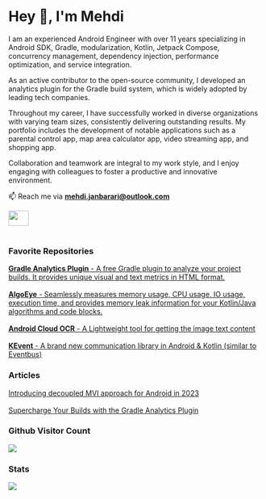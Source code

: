 <h1 align="left">Hey 👋, I'm Mehdi</h1>
<p align="left">I am an experienced Android Engineer with over 11 years specializing in Android SDK, Gradle, modularization, Kotlin, Jetpack Compose, concurrency management, dependency injection, performance optimization, and service integration.

As an active contributor to the open-source community, I developed an analytics plugin for the Gradle build system, which is widely adopted by leading tech companies.

Throughout my career, I have successfully worked in diverse organizations with varying team sizes, consistently delivering outstanding results. My portfolio includes the development of notable applications such as a parental control app, map area calculator app, video streaming app, and shopping app.

Collaboration and teamwork are integral to my work style, and I enjoy engaging with colleagues to foster a productive and innovative environment.
</p>

📫 Reach me via **mehdi.janbarari@outlook.com**
<p align="left">
<a href="https://linkedin.com/in/mehdijanbarari" target="_blank"><img align="center" src="https://cdn.jsdelivr.net/npm/simple-icons@3.0.1/icons/linkedin.svg" height="30" width="40" /></a>

<br/>
<br/>
<h3 align="left">Favorite Repositories</h3>
<a href="https://github.com/janbarari/gradle-analytics-plugin" target="_blank"><strong>Gradle Analytics Plugin</strong> - A free Gradle plugin to analyze your project builds. It provides unique visual and text metrics in HTML format.</a>
</a>
<br/><br/>
<a href="https://github.com/janbarari/AlgoEye" target="_blank"><strong>AlgoEye</strong> - Seamlessly measures memory usage, CPU usage, IO usage, execution time, and provides memory leak information for your Kotlin/Java algorithms and code blocks.</a>
<br/><br/>
<a href="https://github.com/janbarari/android-cloud-ocr" target="_blank"><strong>Android Cloud OCR</strong> - A Lightweight tool for getting the image text content</a></a>
<br/><br/>
<a href="https://github.com/janbarari/KEvent" target="_blank"><strong>KEvent</strong> - A brand new communication library in Android & Kotlin (similar to Eventbus)</a>
<br/>
<h3 aligh="left">Articles</h3>
<a href="https://medium.com/better-programming/introducing-decoupled-mvi-approach-for-android-in-2023-b93e4a16fb1b">Introducing decoupled MVI approach for Android in 2023</a>
<br/><br/>
<a href="https://medium.com/@janbarari/supercharge-your-builds-with-the-gradle-analytics-plugin-20db70d7f311">Supercharge Your Builds with the Gradle Analytics Plugin</a>
<br/>
<p><strong><h3>Github Visitor Count</h3></strong>
<img src="https://profile-counter.glitch.me/janbarari/count.svg" />
</p>

<p><strong><h3>Stats</h3></strong>
<div class="row">
  <div class="col">
      <img src="https://github-readme-stats.vercel.app/api?username=janbarari&show_icons=true&locale=en" />
  </div>
</div>

